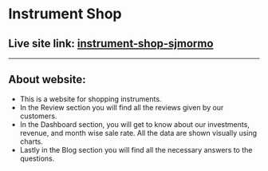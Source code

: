 # Instrument Shop

## Live site link: [instrument-shop-sjmormo](https://instrument-shop-sjmormo.netlify.app/)

****

## About website:
* This is a website for shopping instruments.
* In the Review section you will find all the reviews given by our customers.
* In the Dashboard section, you will get to know about our investments, revenue, and month wise sale rate. All the data are shown visually using charts.
* Lastly in the Blog section you will find all the necessary answers to the questions.